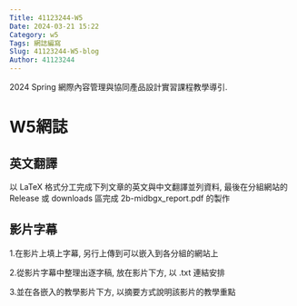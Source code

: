 ```yaml
---
Title: 41123244-W5
Date: 2024-03-21 15:22
Category: w5
Tags: 網誌編寫
Slug: 41123244-W5-blog
Author: 41123244
---
```


2024 Spring 網際內容管理與協同產品設計實習課程教學導引.

<!-- PELICAN_END_SUMMARY -->
# W5網誌
## 英文翻譯
以 LaTeX 格式分工完成下列文章的英文與中文翻譯並列資料, 最後在分組網站的 Release 或 downloads 區完成 2b-midbgx_report.pdf 的製作

## 影片字幕
1.在影片上填上字幕, 另行上傳到可以嵌入到各分組的網站上

2.從影片字幕中整理出逐字稿, 放在影片下方, 以 .txt 連結安排

3.並在各嵌入的教學影片下方, 以摘要方式說明該影片的教學重點
